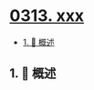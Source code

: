 # [0313. xxx](https://github.com/Tdahuyou/TNotes.leetcode/tree/main/notes/0313.%20xxx)

<!-- region:toc -->

- [1. 📝 概述](#1--概述)

<!-- endregion:toc -->

## 1. 📝 概述
